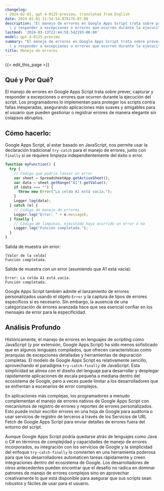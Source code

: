 ```yaml
---
changelog:
- 2024-02-01, gpt-4-0125-preview, translated from English
date: 2024-02-01 21:54:54.078176-07:00
description: "El manejo de errores en Google Apps Script trata sobre prever, capturar\
  \ y responder a excepciones o errores que ocurren durante la ejecuci\xF3n del script.\u2026"
lastmod: '2024-03-13T22:44:58.542193-06:00'
model: gpt-4-0125-preview
summary: "El manejo de errores en Google Apps Script trata sobre prever, capturar\
  \ y responder a excepciones o errores que ocurren durante la ejecuci\xF3n del script.\u2026"
title: Manejo de errores
---
```


{{< edit_this_page >}}

## Qué y Por Qué?

El manejo de errores en Google Apps Script trata sobre prever, capturar y responder a excepciones o errores que ocurren durante la ejecución del script. Los programadores lo implementan para proteger los scripts contra fallas inesperadas, asegurando aplicaciones más suaves y amigables para el usuario que pueden gestionar o registrar errores de manera elegante sin colapsos abruptos.

## Cómo hacerlo:

Google Apps Script, al estar basado en JavaScript, nos permite usar la declaración tradicional `try-catch` para el manejo de errores, junto con `finally` si se requiere limpieza independientemente del éxito o error.

```javascript
function myFunction() {
  try {
    // Código que podría lanzar un error
    var sheet = SpreadsheetApp.getActiveSheet();
    var data = sheet.getRange("A1").getValue();
    if (data === "") {
      throw new Error("La celda A1 está vacía.");
    }
    Logger.log(data);
  } catch (e) {
    // Código de manejo de errores
    Logger.log("Error: " + e.message);
  } finally {
    // Código de limpieza, ejecutado haya ocurrido un error o no
    Logger.log("Función completada.");
  }
}
```

Salida de muestra sin error:
```
[Valor de la celda]
Función completada.
```

Salida de muestra con un error (asumiendo que A1 está vacía):
```
Error: La celda A1 está vacía.
Función completada.
```

Google Apps Script también admite el lanzamiento de errores personalizados usando el objeto `Error` y la captura de tipos de errores específicos si es necesario. Sin embargo, la ausencia de una categorización de errores avanzada hace que sea esencial confiar en los mensajes de error para la especificidad.

## Análisis Profundo

Históricamente, el manejo de errores en lenguajes de scripting como JavaScript (y por extensión, Google Apps Script) ha sido menos sofisticado que en algunos lenguajes compilados, que ofrecen características como jerarquías de excepciones detalladas y herramientas de depuración completas. El modelo de Google Apps Script es relativamente sencillo, aprovechando el paradigma `try-catch-finally` de JavaScript. Esta simplicidad se alinea con el diseño del lenguaje para desarrollar y desplegar rápidamente aplicaciones de escala pequeña a mediana dentro del ecosistema de Google, pero a veces puede limitar a los desarrolladores que se enfrentan a escenarios de error complejos.

En aplicaciones más complejas, los programadores a menudo complementan el manejo de errores nativos de Google Apps Script con mecanismos de registro de errores y reportes de errores personalizados. Esto puede incluir escribir errores en una hoja de Google para auditoría o usar servicios de registro de terceros a través de los Servicios de URL Fetch de Google Apps Script para enviar detalles de errores fuera del entorno del script.

Aunque Google Apps Script podría quedarse atrás de lenguajes como Java o C# en términos de complejidad y capacidades de manejo de errores incorporados, su integración con los servicios de Google y la simplicidad del enfoque `try-catch-finally` lo convierten en una herramienta poderosa para que los desarrolladores automaticen tareas rápidamente y creen integraciones dentro del ecosistema de Google. Los desarrolladores de otros antecedentes pueden encontrar que el desafío no radica en dominar patrones de manejo de errores complejos sino en aprovechar creativamente lo que está disponible para asegurar que sus scripts sean robustos y fáciles de usar para el usuario.
